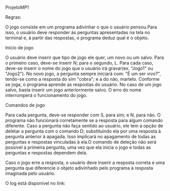 ProjetoMP1

Regras:

O jogo consiste em um programa adivinhar o que o usuário pensou.Para isso, o usuário deve responder às perguntas apresentadas na tela no terminal e, à partir das respostas, o programa deduz qual é o objeto. 

Início de jogo

O usuário deve inserir que tipo de jogo ele quer, um novo ou um salvo. Para o primeiro caso, deve-se inserir N; para o segundo, L. Para cada caso, deve-se inserir o nome do jogo que o usuário irá gravar(ex. "Jogo1" ou "Jogo2"). No novo jogo, a pergunta sempre iniciará com: "É um ser vivo?", tendo-se como a resposta do sim "cobra"; e a do não, martelo. Conforme se joga, o programa aprende as respostas do usuário. No caso de um jogo salvo, basta inserir um jogo anteriormente salvo. O erro do nome interromperá o funcionamento do jogo.

Comandos de jogo

Para cada pergunta, deve-se responder com S, para sim; e N, para não. O programa não funcionará corretamente se a resposta para algum comando diferente. Caso a pergunta não faça sentido ao usuário, ele tem a opção de deletar a pergunta com o comando D; substituindo ela por uma resposta à pergunta anterior à apagada. Isso implicará no apagamento de todas as perguntas e respostas vinculadas à ela.O comando de deleção não será possível a primeira pergunta, uma vez que ela inicia o jogo e todas as perguntas e respostas dependem dela.

Caso o jogo erre a resposta, o usuário deve inserir a resposta correta e uma pergunta que diferencie o objeto adivinhado pelo programa à resposta imaginada pelo usuário.

O log está disponível no link:

